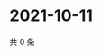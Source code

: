 # 2021-10-11

共 0 条

<!-- BEGIN WEIBO -->
<!-- 最后更新时间 Mon Oct 11 2021 02:15:41 GMT+0800 (China Standard Time) -->

<!-- END WEIBO -->
